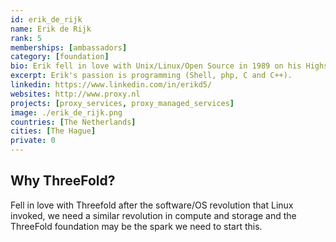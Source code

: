 ```yaml
---
id: erik_de_rijk
name: Erik de Rijk
rank: 5
memberships: [ambassadors]
category: [foundation]
bio: Erik fell in love with Unix/Linux/Open Source in 1989 on his Highschool and it never left him. His passion is programming (Shell, php, C and C++) but last few years barely been able to sit behind a Linux terminal to write some proper code (although his hands are itching whenever he sees the crap that is floating out there). Co-founded Unix Support Nederland (USN) with 8 other students and now co-founder and head of a Linux consultancy company (Proxy) with 50 highly qualified Unix/Linux/Open Source technicians in the Netherlands (who call themselves Nerds). 
excerpt: Erik's passion is programming (Shell, php, C and C++).
linkedin: https://www.linkedin.com/in/erikd5/
websites: http://www.proxy.nl
projects: [proxy_services, proxy_managed_services]
image: ./erik_de_rijk.png
countries: [The Netherlands]
cities: [The Hague]
private: 0
---
```


## Why ThreeFold?

Fell in love with Threefold after the software/OS revolution that Linux invoked, we need a similar revolution in compute and storage and the ThreeFold foundation may be the spark we need to start this.
